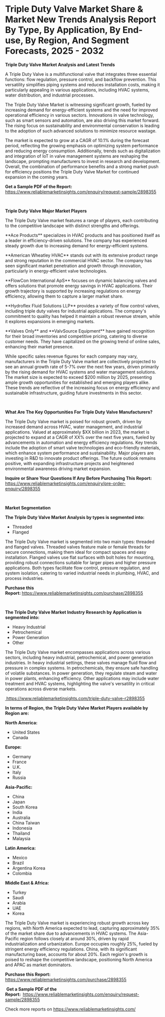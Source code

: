 <p><h1>Triple Duty Valve Market Share & Market New Trends Analysis Report By Type, By Application, By End-use, By Region, And Segment Forecasts, 2025 - 2032</h1></p><p><strong>Triple Duty Valve Market Analysis and Latest Trends</strong></p>
<p><p>A Triple Duty Valve is a multifunctional valve that integrates three essential functions: flow regulation, pressure control, and backflow prevention. This versatility simplifies piping systems and reduces installation costs, making it particularly appealing in various applications, including HVAC systems, water distribution, and industrial processes. </p><p>The Triple Duty Valve Market is witnessing significant growth, fueled by increasing demand for energy-efficient systems and the need for improved operational efficiency in various sectors. Innovations in valve technology, such as smart sensors and automation, are also driving this market forward. The rising focus on sustainability and environmental conservation is leading to the adoption of such advanced solutions to minimize resource wastage.</p><p>The market is expected to grow at a CAGR of 10.1% during the forecast period, reflecting the growing emphasis on optimizing system performance and reducing energy consumption. Additionally, trends such as digitalization and integration of IoT in valve management systems are reshaping the landscape, prompting manufacturers to invest in research and development. Overall, the combination of performance benefits and a strong market push for efficiency positions the Triple Duty Valve Market for continued expansion in the coming years.</p></p>
<p><strong>Get a Sample PDF of the Report:&nbsp;</strong> <a href="https://www.reliablemarketinsights.com/enquiry/request-sample/2898355?utm_campaign=2988&utm_medium=2&utm_source=Github&utm_content=ia&utm_term=15032025&utm_id=triple-duty-valve">https://www.reliablemarketinsights.com/enquiry/request-sample/2898355</a></p>
<p>&nbsp;</p>
<p><strong>Triple Duty Valve Major Market Players</strong></p>
<p><p>The Triple Duty Valve market features a range of players, each contributing to the competitive landscape with distinct strengths and offerings. </p><p>**Ace Products** specializes in HVAC products and has positioned itself as a leader in efficiency-driven solutions. The company has experienced steady growth due to increasing demand for energy-efficient systems.</p><p>**American Wheatley HVAC** stands out with its extensive product range and strong reputation in the commercial HVAC sector. The company has seen significant market penetration and growth through innovation, particularly in energy-efficient valve technologies.</p><p>**FlowCon International ApS** focuses on dynamic balancing valves and offers solutions that promote energy savings in HVAC applications. Their growth trajectory is supported by increasing regulations on energy efficiency, allowing them to capture a larger market share.</p><p>**Hydroflex Fluid Solutions LLP** provides a variety of flow control valves, including triple duty valves for industrial applications. The company's commitment to quality has helped it maintain a robust revenue stream, while it explores expansions in emerging markets.</p><p>**Valves Only** and **ValvSource Equipment** have gained recognition for their broad inventories and competitive pricing, catering to diverse customer needs. They have capitalized on the growing trend of online sales, enhancing their market presence.</p><p>While specific sales revenue figures for each company may vary, manufacturers in the Triple Duty Valve market are collectively projected to see an annual growth rate of 5-7% over the next few years, driven primarily by the rising demand for HVAC systems and water management solutions. The market size is expected to exceed $200 million by 2025, presenting ample growth opportunities for established and emerging players alike. These trends are reflective of the increasing focus on energy efficiency and sustainable infrastructure, guiding future investments in this sector.</p></p>
<p>&nbsp;</p>
<p><strong>What Are The Key Opportunities For Triple Duty Valve Manufacturers?</strong></p>
<p><p>The Triple Duty Valve market is poised for robust growth, driven by increased demand across HVAC, water management, and industrial applications. Valued at approximately $XX billion in 2023, the market is projected to expand at a CAGR of XX% over the next five years, fueled by advancements in automation and energy efficiency regulations. Key trends include the adoption of smart valve technologies and eco-friendly materials, which enhance system performance and sustainability. Major players are investing in R&D to innovate product offerings. The future outlook remains positive, with expanding infrastructure projects and heightened environmental awareness driving market expansion.</p></p>
<p><strong>Inquire or Share Your Questions If Any Before Purchasing This Report:</strong> <a href="https://www.reliablemarketinsights.com/enquiry/pre-order-enquiry/2898355?utm_campaign=2988&utm_medium=2&utm_source=Github&utm_content=ia&utm_term=15032025&utm_id=triple-duty-valve">https://www.reliablemarketinsights.com/enquiry/pre-order-enquiry/2898355</a></p>
<p>&nbsp;</p>
<p><strong>Market Segmentation</strong></p>
<p><strong>The Triple Duty Valve Market Analysis by types is segmented into:</strong></p>
<p><ul><li>Threaded</li><li>Flanged</li></ul></p>
<p><p>The Triple Duty Valve market is segmented into two main types: threaded and flanged valves. Threaded valves feature male or female threads for secure connections, making them ideal for compact spaces and easy installation. Flanged valves use flat surfaces with bolt holes for mounting, providing robust connections suitable for larger pipes and higher pressure applications. Both types facilitate flow control, pressure regulation, and system isolation, catering to varied industrial needs in plumbing, HVAC, and process industries.</p></p>
<p><strong>Purchase this Report:&nbsp;</strong><a href="https://www.reliablemarketinsights.com/purchase/2898355?utm_campaign=2988&utm_medium=2&utm_source=Github&utm_content=ia&utm_term=15032025&utm_id=triple-duty-valve">https://www.reliablemarketinsights.com/purchase/2898355</a></p>
<p>&nbsp;</p>
<p><strong>The Triple Duty Valve Market Industry Research by Application is segmented into:</strong></p>
<p><ul><li>Heavy Industrial</li><li>Petrochemical</li><li>Power Generation</li><li>Other</li></ul></p>
<p><p>The Triple Duty Valve market encompasses applications across various sectors, including heavy industrial, petrochemical, and power generation industries. In heavy industrial settings, these valves manage fluid flow and pressure in complex systems. In petrochemicals, they ensure safe handling of volatile substances. In power generation, they regulate steam and water in power plants, enhancing efficiency. Other applications may include water treatment and HVAC systems, highlighting the valve's versatility in critical operations across diverse markets.</p></p>
<p><a href="https://www.reliablemarketinsights.com/triple-duty-valve-r2898355?utm_campaign=2988&utm_medium=2&utm_source=Github&utm_content=ia&utm_term=15032025&utm_id=triple-duty-valve">&nbsp;https://www.reliablemarketinsights.com/triple-duty-valve-r2898355</a></p>
<p><strong>In terms of Region, the Triple Duty Valve Market Players available by Region are:</strong></p>
<p>
    <p> <strong> North America: </strong>
        <ul>
            <li>United States</li>
            <li>Canada</li>
        </ul>
        </p> 
    <p> <strong> Europe: </strong>
        <ul>
            <li>Germany</li>
            <li>France</li>
            <li>U.K.</li>
            <li>Italy</li>
            <li>Russia</li>
        </ul>
        </p> 
    <p> <strong> Asia-Pacific: </strong>
        <ul>
            <li>China</li>
            <li>Japan</li>
            <li>South Korea</li>
            <li>India</li>
            <li>Australia</li>
            <li>China Taiwan</li>
            <li>Indonesia</li>
            <li>Thailand</li>
            <li>Malaysia</li>
        </ul>
        </p> 
    <p> <strong> Latin America: </strong>
        <ul>
            <li>Mexico</li>
            <li>Brazil</li>
            <li>Argentina Korea</li>
            <li>Colombia</li>
        </ul>
        </p> 
    <p> <strong> Middle East & Africa: </strong>
        <ul>
            <li>Turkey</li>
            <li>Saudi</li>
            <li>Arabia</li>
            <li>UAE</li>
            <li>Korea</li>
        </ul>
    </p>
    </p>
<p><p>The Triple Duty Valve market is experiencing robust growth across key regions, with North America expected to lead, capturing approximately 35% of the market share due to advancements in HVAC systems. The Asia-Pacific region follows closely at around 30%, driven by rapid industrialization and urbanization. Europe occupies roughly 25%, fueled by stringent energy efficiency regulations. China, with its significant manufacturing base, accounts for about 20%. Each region's growth is poised to reshape the competitive landscape, positioning North America and APAC as market dominators.</p></p>
<p><strong>Purchase this Report: </strong><a href="https://www.reliablemarketinsights.com/purchase/2898355?utm_campaign=2988&utm_medium=2&utm_source=Github&utm_content=ia&utm_term=15032025&utm_id=triple-duty-valve">https://www.reliablemarketinsights.com/purchase/2898355</a></p>
<p>&nbsp;<strong>Get a Sample PDF of the Report:&nbsp;&nbsp;</strong><a href="https://www.reliablemarketinsights.com/enquiry/request-sample/2898355?utm_campaign=2988&utm_medium=2&utm_source=Github&utm_content=ia&utm_term=15032025&utm_id=triple-duty-valve">https://www.reliablemarketinsights.com/enquiry/request-sample/2898355</a></p>
<p><strong></strong></p>
<p>Check more reports on <a href="https://www.reliablemarketinsights.com/?utm_campaign=2988&utm_medium=2&utm_source=Github&utm_content=ia&utm_term=15032025&utm_id=triple-duty-valve">https://www.reliablemarketinsights.com/</a></p>